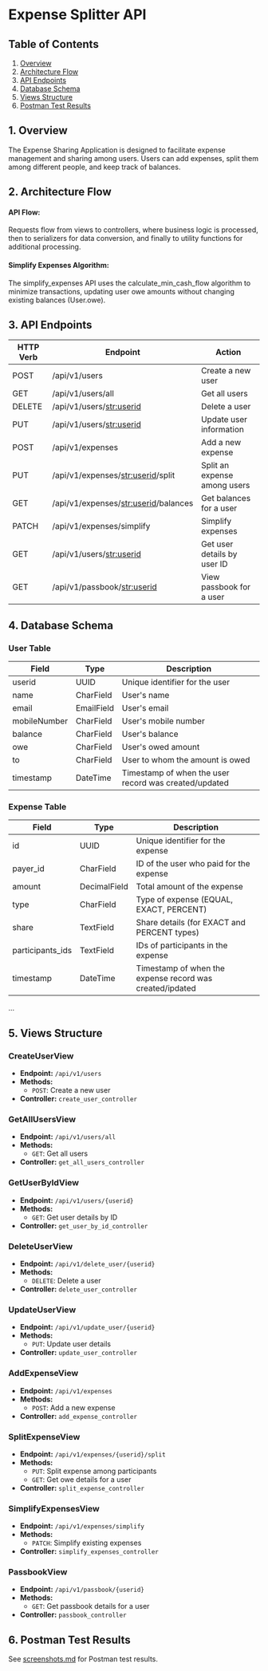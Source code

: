 # Expense Splitter API

## Table of Contents

1. [Overview](#overview)
2. [Architecture Flow](#architecture-flow)
3. [API Endpoints](#api-endpoints)
4. [Database Schema](#database-schema)
5. [Views Structure](#views-structure)
6. [Postman Test Results](#postman-test-results)


## 1. Overview

The Expense Sharing Application is designed to facilitate expense management and sharing among users. Users can add expenses, split them among different people, and keep track of balances.

## 2. Architecture Flow

#### API Flow:
Requests flow from views to controllers, where business logic is processed, then to serializers for data conversion, and finally to utility functions for additional processing.
#### Simplify Expenses Algorithm:
The simplify_expenses API uses the calculate_min_cash_flow algorithm to minimize transactions, updating user owe amounts without changing existing balances (User.owe).


## 3. API Endpoints

| HTTP Verb | Endpoint                               | Action                           |
| --------- | ---------------------------------------| -------------------------------- |
| POST      | /api/v1/users                          | Create a new user                |
| GET       | /api/v1/users/all                      | Get all users                    |
| DELETE    | /api/v1/users/<str:userid>             | Delete a user                    |
| PUT       | /api/v1/users/<str:userid>             | Update user information          |
| POST      | /api/v1/expenses                       | Add a new expense                |
| PUT       | /api/v1/expenses/<str:userid>/split    | Split an expense among users     |
| GET       | /api/v1/expenses/<str:userid>/balances | Get balances for a user          |
| PATCH     | /api/v1/expenses/simplify              | Simplify expenses                |
| GET       | /api/v1/users/<str:userid>             | Get user details by user ID      |
| GET       | /api/v1/passbook/<str:userid>          | View passbook for a user         |

## 4. Database Schema
### User Table
| Field         | Type         | Description                                           |
| ------------- | ------------ | ------------------------------------------------------|
| userid        | UUID         | Unique identifier for the user                        |
| name          | CharField    | User's name                                           |
| email         | EmailField   | User's email                                          |
| mobileNumber  | CharField    | User's mobile number                                  |
| balance       | CharField    | User's balance                                        |
| owe           | CharField    | User's owed amount                                    |
| to            | CharField    | User to whom the amount is owed                       |
| timestamp     | DateTime     | Timestamp of when the user record was created/updated |

### Expense Table
| Field             | Type         | Description                                              |
| ----------------- | ------------ | -------------------------------------------------------- |
| id                | UUID         | Unique identifier for the expense                        |
| payer_id          | CharField    | ID of the user who paid for the expense                  |
| amount            | DecimalField | Total amount of the expense                              |
| type              | CharField    | Type of expense (EQUAL, EXACT, PERCENT)                  |
| share             | TextField    | Share details (for EXACT and PERCENT types)              |
| participants_ids  | TextField    | IDs of participants in the expense                       |
| timestamp         | DateTime     | Timestamp of when the expense record was created/ipdated |
...


## 5. Views Structure

### CreateUserView
- **Endpoint:** `/api/v1/users`
- **Methods:**
  - `POST`: Create a new user
- **Controller:** `create_user_controller`

### GetAllUsersView
- **Endpoint:** `/api/v1/users/all`
- **Methods:**
  - `GET`: Get all users
- **Controller:** `get_all_users_controller`

### GetUserByIdView
- **Endpoint:** `/api/v1/users/{userid}`
- **Methods:**
  - `GET`: Get user details by ID
- **Controller:** `get_user_by_id_controller`

### DeleteUserView
- **Endpoint:** `/api/v1/delete_user/{userid}`
- **Methods:**
  - `DELETE`: Delete a user
- **Controller:** `delete_user_controller`

### UpdateUserView
- **Endpoint:** `/api/v1/update_user/{userid}`
- **Methods:**
  - `PUT`: Update user details
- **Controller:** `update_user_controller`

### AddExpenseView
- **Endpoint:** `/api/v1/expenses`
- **Methods:**
  - `POST`: Add a new expense
- **Controller:** `add_expense_controller`

### SplitExpenseView
- **Endpoint:** `/api/v1/expenses/{userid}/split`
- **Methods:**
  - `PUT`: Split expense among participants
  - `GET`: Get owe details for a user
- **Controller:** `split_expense_controller`

### SimplifyExpensesView
- **Endpoint:** `/api/v1/expenses/simplify`
- **Methods:**
  - `PATCH`: Simplify existing expenses
- **Controller:** `simplify_expenses_controller`

### PassbookView
- **Endpoint:** `/api/v1/passbook/{userid}`
- **Methods:**
  - `GET`: Get passbook details for a user
- **Controller:** `passbook_controller`

## 6. Postman Test Results
See [screenshots.md](https://github.com/your-username/your-repository/screenshots.md) for Postman test results.



